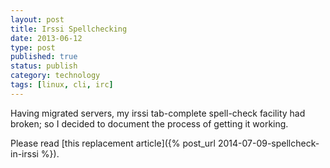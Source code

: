 ```yaml
--- 
layout: post 
title: Irssi Spellchecking
date: 2013-06-12
type: post 
published: true 
status: publish
category: technology
tags: [linux, cli, irc]
---
```


Having migrated servers, my irssi tab-complete spell-check facility had
broken; so I decided to document the process of getting it working.

<!--more-->

Please read [this replacement article]({% post_url 2014-07-09-spellcheck-in-irssi %}).
